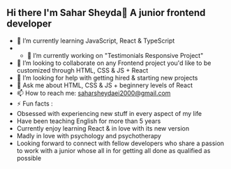 ## Hi there I'm Sahar Sheyda👋 A junior frontend developer
- 🌱 I’m currently learning JavaScript, React & TypeScript
- - 🔭 I’m currently working on "Testimonials Responsive Project"
- 👯 I’m looking to collaborate on any Frontend project you'd like to be customized through HTML, CSS & JS + React
- 🤔 I’m looking for help with getting hired & starting new projects
- 💬 Ask me about HTML, CSS & JS + beginnery levels of React
- 📫 How to reach me: saharsheydaei2000@gmail.com
- ⚡ Fun facts :
-   Obsessed with experiencing new stuff in every aspect of my life
-   Have been teaching English for more than 5 years
-   Currently enjoy learning React & in love with its new version
-   Madly in love with psychology and psychotherapy
-   Looking forward to connect with fellow developers who share a passion to work with a junior whose all in for getting all done as qualified as possible             

